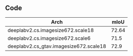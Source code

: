## Code


|Arch|mIoU|
|---|---|
|deeplabv2.cs.imagesize672.scale18|72.64|
|deeplabv2.cs.imagesize672.scale6|71.5|
|deeplabv2.cs_gtav.imagesize672.scale18|72.9|